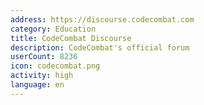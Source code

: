 ```yaml
---
address: https://discourse.codecombat.com
category: Education
title: CodeCombat Discourse
description: CodeCombat's official forum
userCount: 8236
icon: codecombat.png
activity: high
language: en
---
```

